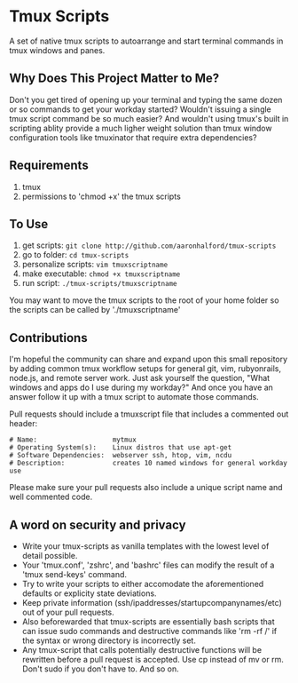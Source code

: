 # Tmux Scripts

A set of native tmux scripts to autoarrange and start terminal commands in tmux windows and panes.

## Why Does This Project Matter to Me?

Don't you get tired of opening up your terminal and typing the same dozen or so commands to get your workday started? Wouldn't issuing a single tmux script command be so much easier? And wouldn't using tmux's built in scripting ablity provide a much ligher weight solution than tmux window configuration tools like tmuxinator that require extra dependencies?

## Requirements

1. tmux
2. permissions to 'chmod +x' the tmux scripts

## To Use

1. get scripts:         `git clone http://github.com/aaronhalford/tmux-scripts`
2. go to folder:        `cd tmux-scripts`
3. personalize scripts: `vim tmuxscriptname`
3. make executable:     `chmod +x tmuxscriptname`
4. run script:          `./tmux-scripts/tmuxscriptname`

You may want to move the tmux scripts to the root of your home folder so the scripts can be called by './tmuxscriptname'

## Contributions

I'm hopeful the community can share and expand upon this small repository by adding common tmux workflow setups for general git, vim, rubyonrails, node.js, and remote server work. Just ask yourself the question, "What windows and apps do I use during my workday?" And once you have an answer follow it up with a tmux script to automate those commands.

Pull requests should include a tmuxscript file that includes a commented out header:

```
# Name:                   mytmux
# Operating System(s):    Linux distros that use apt-get
# Software Dependencies:  webserver ssh, htop, vim, ncdu
# Description:            creates 10 named windows for general workday use
```

Please make sure your pull requests also include a unique script name and well commented code.

## A word on security and privacy

* Write your tmux-scripts as vanilla templates with the lowest level of detail possible.
* Your 'tmux.conf', 'zshrc', and 'bashrc' files can modify the result of a 'tmux send-keys' command. 
* Try to write your scripts to either accomodate the aforementioned defaults or explicity state deviations.
* Keep private information (ssh/ipaddresses/startupcompanynames/etc) out of your pull requests.
* Also beforewarded that tmux-scripts are essentially bash scripts that can issue sudo commands and destructive commands like 'rm -rf /' if the syntax or wrong directory is incorrectly set. 
* Any tmux-script that calls potentially destructive functions will be rewritten before a pull request is accepted.  Use cp instead of mv or rm. Don't sudo if you don't have to. And so on.

